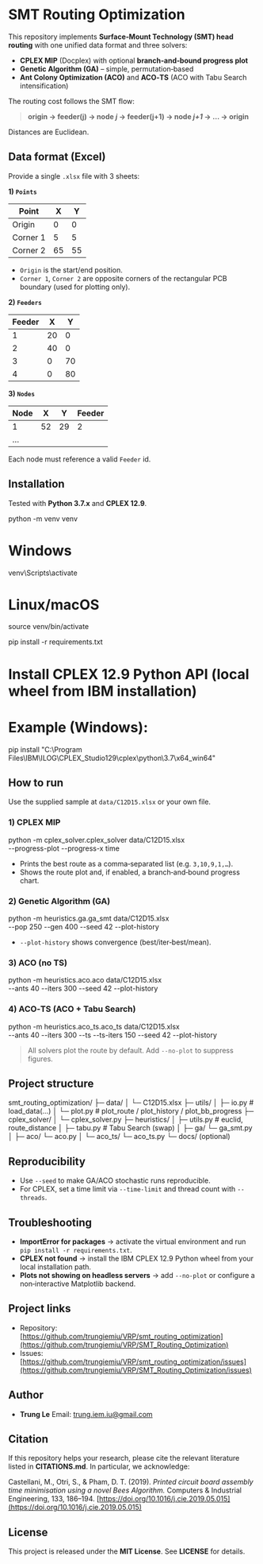 # SMT Routing Optimization

This repository implements **Surface‑Mount Technology (SMT) head routing** with one unified data format and three solvers:

* **CPLEX MIP** (Docplex) with optional **branch‑and‑bound progress plot**
* **Genetic Algorithm (GA)** – simple, permutation‑based
* **Ant Colony Optimization (ACO)** and **ACO‑TS** (ACO with Tabu Search intensification)

The routing cost follows the SMT flow:

> **origin → feeder(j) → node *j* → feeder(j+1) → node *j+1* → … → origin**

Distances are Euclidean.

## Data format (Excel)

Provide a single `.xlsx` file with 3 sheets:

**1) `Points`**

| Point    | X  | Y  |
| -------- | -- | -- |
| Origin   | 0  | 0  |
| Corner 1 | 5  | 5  |
| Corner 2 | 65 | 55 |

* `Origin` is the start/end position.
* `Corner 1`, `Corner 2` are opposite corners of the rectangular PCB boundary (used for plotting only).

**2) `Feeders`**

| Feeder | X  | Y  |
| ------ | -- | -- |
| 1      | 20 | 0  |
| 2      | 40 | 0  |
| 3      | 0  | 70 |
| 4      | 0  | 80 |

**3) `Nodes`**

| Node | X  | Y  | Feeder |
| ---- | -- | -- | ------ |
| 1    | 52 | 29 | 2      |
| …    |    |    |        |

Each node must reference a valid `Feeder` id.


## Installation

Tested with **Python 3.7.x** and **CPLEX 12.9**.

python -m venv venv
# Windows
venv\Scripts\activate
# Linux/macOS
source venv/bin/activate

pip install -r requirements.txt
# Install CPLEX 12.9 Python API (local wheel from IBM installation)
# Example (Windows):
pip install "C:\\Program Files\\IBM\\ILOG\\CPLEX_Studio129\\cplex\\python\\3.7\\x64_win64"


## How to run

Use the supplied sample at `data/C12D15.xlsx` or your own file.

### 1) CPLEX MIP

python -m cplex_solver.cplex_solver data/C12D15.xlsx \
  --progress-plot --progress-x time

* Prints the best route as a comma‑separated list (e.g. `3,10,9,1,…`).
* Shows the route plot and, if enabled, a branch‑and‑bound progress chart.

### 2) Genetic Algorithm (GA)

python -m heuristics.ga.ga_smt data/C12D15.xlsx \
  --pop 250 --gen 400 --seed 42 --plot-history

* `--plot-history` shows convergence (best/iter‑best/mean).

### 3) ACO (no TS)

python -m heuristics.aco.aco data/C12D15.xlsx \
  --ants 40 --iters 300 --seed 42 --plot-history


### 4) ACO‑TS (ACO + Tabu Search)

python -m heuristics.aco_ts.aco_ts data/C12D15.xlsx \
  --ants 40 --iters 300 --ts --ts-iters 150 --seed 42 --plot-history

> All solvers plot the route by default. Add `--no-plot` to suppress figures.


## Project structure

smt_routing_optimization/
├─ data/
│  └─ C12D15.xlsx
├─ utils/
│  ├─ io.py        # load_data(...)
│  └─ plot.py      # plot_route / plot_history / plot_bb_progress
├─ cplex_solver/
│  └─ cplex_solver.py
├─ heuristics/
│  ├─ utils.py     # euclid, route_distance
│  ├─ tabu.py      # Tabu Search (swap)
│  ├─ ga/     └─ ga_smt.py
│  ├─ aco/    └─ aco.py
│  └─ aco_ts/ └─ aco_ts.py
└─ docs/ (optional)

## Reproducibility

* Use `--seed` to make GA/ACO stochastic runs reproducible.
* For CPLEX, set a time limit via `--time-limit` and thread count with `--threads`.


## Troubleshooting

* **ImportError for packages** → activate the virtual environment and run `pip install -r requirements.txt`.
* **CPLEX not found** → install the IBM CPLEX 12.9 Python wheel from your local installation path.
* **Plots not showing on headless servers** → add `--no-plot` or configure a non‑interactive Matplotlib backend.


## Project links

* Repository: [https://github.com/trungiemiu/VRP/smt_routing_optimization](https://github.com/trungiemiu/VRP/SMT_Routing_Optimization)
* Issues: [https://github.com/trungiemiu/VRP/smt_routing_optimization/issues](https://github.com/trungiemiu/VRP/SMT_Routing_Optimization/issues)

## Author

* **Trung Le**
  Email: [trung.iem.iu@gmail.com](mailto:trung.iem.iu@gmail.com)

## Citation

If this repository helps your research, please cite the relevant literature listed in **CITATIONS.md**. In particular, we acknowledge:

Castellani, M., Otri, S., & Pham, D. T. (2019). *Printed circuit board assembly time minimisation using a novel Bees Algorithm.* Computers & Industrial Engineering, 133, 186–194. [https://doi.org/10.1016/j.cie.2019.05.015](https://doi.org/10.1016/j.cie.2019.05.015)


## License

This project is released under the **MIT License**. See **LICENSE** for details.
